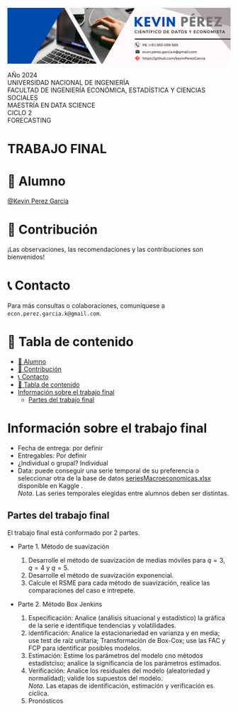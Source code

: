 ![logo](https://github.com/kevinPerezGarcia/kevinPerezGarcia/blob/main/logo.png)

<p>
AÑo 2024 <br>
UNIVERSIDAD NACIONAL DE INGENIERÍA <br>
FACULTAD DE INGENIERÍA ECONÓMICA, ESTADÍSTICA Y CIENCIAS SOCIALES <br>
MAESTRÍA EN DATA SCIENCE <br>
CICLO 2 <br>
FORECASTING
</p>

<h1>TRABAJO FINAL</h1>

# 👥 Alumno

[@Kevin Perez Garcia](https://www.linkedin.com/in/kevinperezgarcia)

# 🤝 Contribución

¡Las observaciones, las recomendaciones y las contribuciones son bienvenidos!

# 📞 Contacto

Para más consultas o colaboraciones, comuníquese a `econ.perez.garcia.k@gmail.com`.

# 📌 Tabla de contenido
- [👥 Alumno](#-alumno)
- [🤝 Contribución](#-contribución)
- [📞 Contacto](#-contacto)
- [📌 Tabla de contenido](#-tabla-de-contenido)
- [Información sobre el trabajo final](#información-sobre-el-trabajo-final)
  - [Partes del trabajo final](#partes-del-trabajo-final)

# Información sobre el trabajo final

* Fecha de entrega: por definir
* Entregables: Por definir
* ¿Individual o grupal? Individual
* Data: puede conseguir una serie temporal de su preferencia o seleccionar otra de la base de datos [seriesMacroeconomicas.xlsx](https://www.kaggle.com/datasets/kevinprezgarca/peru-balanza-comercial-series-macroeconomicas/data) disponible en Kaggle .<br>
  *Nota*. Las series temporales elegidas entre alumnos deben ser distintas.

## Partes del trabajo final

El trabajo final está conformado por 2 partes.

* Parte 1. Método de suavización
  
  1. Desarrolle el método de suavización de medias móviles para $q=3$, $q=4$ y $q=5$.
  2. Desarrolle el método de suavización exponencial.
  3. Calcule el RSME para cada método de suavización, realice las comparaciones del caso e intrepete.
   
* Parte 2. Método Box Jenkins
  
  1. Especificación: Analice (análisis situacional y estadístico) la gráfica de la serie e identifique tendencias y volatilidades.
  2. identificación: Analice la estacionariedad en varianza y en media; use test de raíz unitaria; Transformación de Box-Cox; use las FAC y FCP para identificar posibles modelos.
  3. Estimación: Estime los parámetros del modelo cno métodos estadístciso; analice la significancia de los parámetros estimados.
  4. Verificación: Analice los residuales del modelo (aleatoriedad y normalidad); valide los supuestos del modelo.<br>
   *Nota*. Las etapas de identificación, estimación y verificación es cíclica.
  5. Pronósticos